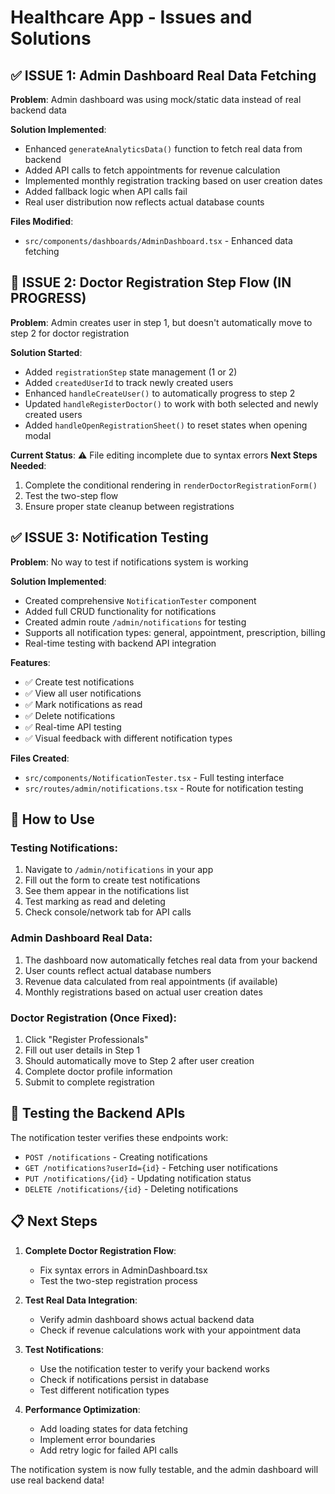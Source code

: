 # Healthcare App - Issues and Solutions

## ✅ ISSUE 1: Admin Dashboard Real Data Fetching

**Problem**: Admin dashboard was using mock/static data instead of real backend data

**Solution Implemented**:

- Enhanced `generateAnalyticsData()` function to fetch real data from backend
- Added API calls to fetch appointments for revenue calculation
- Implemented monthly registration tracking based on user creation dates
- Added fallback logic when API calls fail
- Real user distribution now reflects actual database counts

**Files Modified**:

- `src/components/dashboards/AdminDashboard.tsx` - Enhanced data fetching

## 🔄 ISSUE 2: Doctor Registration Step Flow (IN PROGRESS)

**Problem**: Admin creates user in step 1, but doesn't automatically move to step 2 for doctor registration

**Solution Started**:

- Added `registrationStep` state management (1 or 2)
- Added `createdUserId` to track newly created users
- Enhanced `handleCreateUser()` to automatically progress to step 2
- Updated `handleRegisterDoctor()` to work with both selected and newly created users
- Added `handleOpenRegistrationSheet()` to reset states when opening modal

**Current Status**: ⚠️ File editing incomplete due to syntax errors
**Next Steps Needed**:

1. Complete the conditional rendering in `renderDoctorRegistrationForm()`
2. Test the two-step flow
3. Ensure proper state cleanup between registrations

## ✅ ISSUE 3: Notification Testing

**Problem**: No way to test if notifications system is working

**Solution Implemented**:

- Created comprehensive `NotificationTester` component
- Added full CRUD functionality for notifications
- Created admin route `/admin/notifications` for testing
- Supports all notification types: general, appointment, prescription, billing
- Real-time testing with backend API integration

**Features**:

- ✅ Create test notifications
- ✅ View all user notifications
- ✅ Mark notifications as read
- ✅ Delete notifications
- ✅ Real-time API testing
- ✅ Visual feedback with different notification types

**Files Created**:

- `src/components/NotificationTester.tsx` - Full testing interface
- `src/routes/admin/notifications.tsx` - Route for notification testing

## 🔧 How to Use

### Testing Notifications:

1. Navigate to `/admin/notifications` in your app
2. Fill out the form to create test notifications
3. See them appear in the notifications list
4. Test marking as read and deleting
5. Check console/network tab for API calls

### Admin Dashboard Real Data:

1. The dashboard now automatically fetches real data from your backend
2. User counts reflect actual database numbers
3. Revenue data calculated from real appointments (if available)
4. Monthly registrations based on actual user creation dates

### Doctor Registration (Once Fixed):

1. Click "Register Professionals"
2. Fill out user details in Step 1
3. Should automatically move to Step 2 after user creation
4. Complete doctor profile information
5. Submit to complete registration

## 🚀 Testing the Backend APIs

The notification tester verifies these endpoints work:

- `POST /notifications` - Creating notifications
- `GET /notifications?userId={id}` - Fetching user notifications
- `PUT /notifications/{id}` - Updating notification status
- `DELETE /notifications/{id}` - Deleting notifications

## 📋 Next Steps

1. **Complete Doctor Registration Flow**:
   - Fix syntax errors in AdminDashboard.tsx
   - Test the two-step registration process
2. **Test Real Data Integration**:
   - Verify admin dashboard shows actual backend data
   - Check if revenue calculations work with your appointment data
3. **Test Notifications**:

   - Use the notification tester to verify your backend works
   - Check if notifications persist in database
   - Test different notification types

4. **Performance Optimization**:
   - Add loading states for data fetching
   - Implement error boundaries
   - Add retry logic for failed API calls

The notification system is now fully testable, and the admin dashboard will use real backend data!
